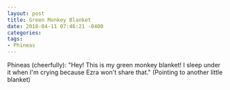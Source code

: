 ```yaml
---
layout: post
title: Green Monkey Blanket
date: 2018-04-11 07:46:21 -0400
categories:
tags:
- Phineas
---
```


Phineas (cheerfully): "Hey! This is my green monkey blanket! I sleep under it when I'm crying because Ezra won't share that." (Pointing to another little blanket)

